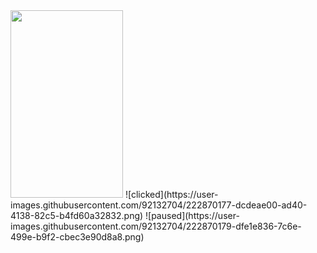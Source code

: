 <img src="https://user-images.githubusercontent.com/92132704/222870175-211d4ac6-58f2-4f34-bb97-b89b79b90322.png" height="300" width="180"/>
![clicked](https://user-images.githubusercontent.com/92132704/222870177-dcdeae00-ad40-4138-82c5-b4fd60a32832.png)
![paused](https://user-images.githubusercontent.com/92132704/222870179-dfe1e836-7c6e-499e-b9f2-cbec3e90d8a8.png)
